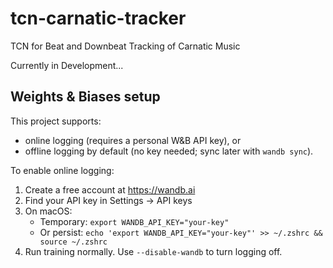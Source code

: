 # tcn-carnatic-tracker
TCN for Beat and Downbeat Tracking of Carnatic Music

Currently in Development...

## Weights & Biases setup

This project supports:
- online logging (requires a personal W&B API key), or
- offline logging by default (no key needed; sync later with `wandb sync`).

To enable online logging:
1. Create a free account at https://wandb.ai
2. Find your API key in Settings → API keys
3. On macOS:
   - Temporary: `export WANDB_API_KEY="your-key"`
   - Or persist: `echo 'export WANDB_API_KEY="your-key"' >> ~/.zshrc && source ~/.zshrc`
4. Run training normally. Use `--disable-wandb` to turn logging off.
